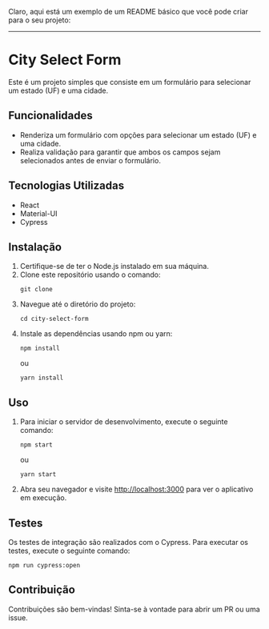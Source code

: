 Claro, aqui está um exemplo de um README básico que você pode criar para o seu projeto:

---

# City Select Form

Este é um projeto simples que consiste em um formulário para selecionar um estado (UF) e uma cidade.

## Funcionalidades

- Renderiza um formulário com opções para selecionar um estado (UF) e uma cidade.
- Realiza validação para garantir que ambos os campos sejam selecionados antes de enviar o formulário.

## Tecnologias Utilizadas

- React
- Material-UI
- Cypress 

## Instalação

1. Certifique-se de ter o Node.js instalado em sua máquina.
2. Clone este repositório usando o comando:
   ```
   git clone
   ```
3. Navegue até o diretório do projeto:
   ```
   cd city-select-form
   ```
4. Instale as dependências usando npm ou yarn:
   ```
   npm install
   ```
   ou
   ```
   yarn install
   ```

## Uso

1. Para iniciar o servidor de desenvolvimento, execute o seguinte comando:
   ```
   npm start
   ```
   ou
   ```
   yarn start
   ```
2. Abra seu navegador e visite [http://localhost:3000](http://localhost:3000) para ver o aplicativo em execução.

## Testes

Os testes de integração são realizados com o Cypress. Para executar os testes, execute o seguinte comando:
```
npm run cypress:open
```

## Contribuição

Contribuições são bem-vindas! Sinta-se à vontade para abrir um PR ou uma issue.
